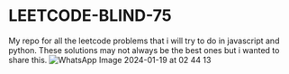 # LEETCODE-BLIND-75
My repo for all the leetcode problems that i will try to do in javascript and python.
These solutions may not always be the best ones but i wanted to share this.
![WhatsApp Image 2024-01-19 at 02 44 13](https://github.com/Waleeed-sheikh/LEETCODE-BLIND-75/assets/146780047/942541cf-be56-4a41-afe1-afdb5fb2ba09)
